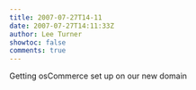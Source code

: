 ```yaml
---
title: 2007-07-27T14-11
date: 2007-07-27T14:11:33Z
author: Lee Turner
showtoc: false
comments: true
---
```


Getting osCommerce set up on our new domain

